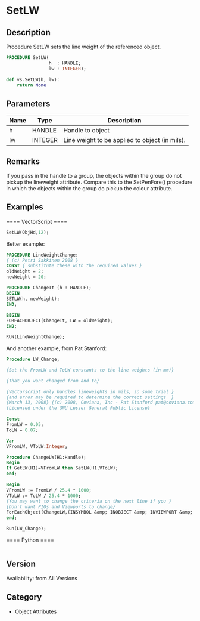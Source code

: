 # SetLW

## Description
Procedure SetLW sets the line weight of the referenced object.

```pascal
PROCEDURE SetLW(
				h  : HANDLE;
				lw : INTEGER);
```

```python
def vs.SetLW(h, lw):
    return None
```

## Parameters
|Name|Type|Description|
|---|---|---|
|h|HANDLE|Handle to object|
|lw|INTEGER|Line weight to be applied to object (in mils).|

## Remarks
If you pass in the handle to a group, the objects within the group do not pickup the lineweight attribute. Compare this to the SetPenFore() procedure in which the objects within the group do pickup the colour attribute.

## Examples
==== VectorScript ====
```pascal
SetLW(ObjHd,12);
```
Better example:
```pascal
PROCEDURE LineWeightChange; 
{ (c) Petri Sakkinen 2008 }
CONST { substitute these with the required values }
oldWeight = 2; 
newWeight = 20;

PROCEDURE ChangeIt (h : HANDLE);
BEGIN 
SETLW(h, newWeight);
END; 

BEGIN
FOREACHOBJECT(ChangeIt, LW = oldWeight);
END; 

RUN(LineWeightChange);
```
And another example, from Pat Stanford:
```pascal
Procedure LW_Change;

{Set the FromLW and ToLW constants to the line weights (in mm)}

{That you want changed from and to}

{Vectorscript only handles lineweights in mils, so some trial } 
{and error may be required to determine the correct settings  } 
{March 13, 2008} {(c) 2008, Coviana, Inc - Pat Stanford pat@coviana.com} 
{Licensed under the GNU Lesser General Public License}

Const
FromLW = 0.05;
ToLW = 0.07;

Var
VFromLW, VToLW:Integer;

Procedure ChangeLW(H1:Handle);
Begin
If GetLW(H1)=VFromLW then SetLW(H1,VToLW);
end;

Begin
VFromLW := FromLW / 25.4 * 1000;
VToLW := ToLW / 25.4 * 1000;
{You may want to change the criteria on the next line if you }
{Don't want PIOs and Viewports to change}
ForEachObject(ChangeLW,(INSYMBOL &amp; INOBJECT &amp; INVIEWPORT &amp; (ALL))); 
end;

Run(LW_Change);
```
==== Python ====
```python

```

## Version
Availability: from All Versions

## Category
* Object Attributes


